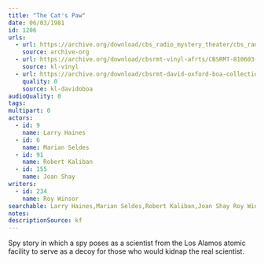 ```yaml
---
title: "The Cat's Paw"
date: 06/03/1981
id: 1206
urls: 
  - url: https://archive.org/download/cbs_radio_mystery_theater/cbs_radio_mystery_theater-1201-1250.zip/cbs_radio_mystery_theater-1201-1250%2Fcbsrmt_1206_the_cats_paw.mp3
    source: archive-org
  - url: https://archive.org/download/cbsrmt-vinyl-afrts/CBSRMT-810603-1206-The-Cats-Paw_afrts.mp3
    source: kl-vinyl
  - url: https://archive.org/download/cbsrmt-david-oxford-boa-collection/CBSRMT-810603-1206-The-Cat's-Paw-(AFRTS)-(256-44)-{BoA}.mp3
    quality: 0
    source: kl-davidoboa
audioQuality: 0
tags: 
multipart: 0
actors:  
  - id: 9
    name: Larry Haines  
  - id: 6
    name: Marian Seldes  
  - id: 91
    name: Robert Kaliban  
  - id: 155
    name: Joan Shay
writers:  
  - id: 234
    name: Roy Winsor
searchable: Larry Haines,Marian Seldes,Robert Kaliban,Joan Shay Roy Winsor
notes: 
descriptionSource: kf
---
```

Spy story in which a spy poses as a scientist from the Los Alamos atomic facility to serve as a decoy for those who would kidnap the real scientist.